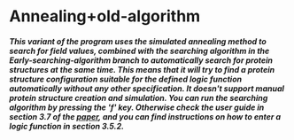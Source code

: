 # Annealing+old-algorithm
##### This variant of the program uses the simulated annealing method to search for field values, combined with the searching algorithm in the Early-searching-algorithm branch to automatically search for protein structures at the same time. This means that it will try to find a protein structure configuration suitable for the defined logic function automatically without any other specification. It doesn't support manual protein structure creation and simulation. You can run the searching algorithm by pressing the 'f' key. Otherwise check the user guide in section 3.7 of the [paper](https://ricsinaruto.github.io/website/docs/tdk.pdf), and you can find instructions on how to enter a logic function in section 3.5.2.
